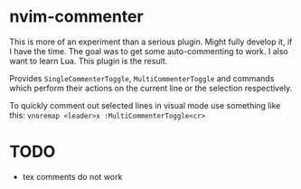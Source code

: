 # nvim-commenter

This is more of an experiment than a serious plugin. Might fully develop it, if I have the time.
The goal was to get some auto-commenting to work. I also want to learn Lua. This plugin is the result.

Provides `SingleCommenterToggle`, `MultiCommenterToggle` and commands which perform their actions on the current line or the selection respectively.

To quickly comment out selected lines in visual mode use something like this: `vnoremap <leader>x :MultiCommenterToggle<cr>`

# TODO

* tex comments do not work
